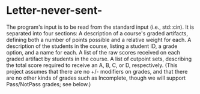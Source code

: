 # Letter-never-sent-
The program's input is to be read from the standard input (i.e., std::cin). It is separated into four sections:  A description of a course's graded artifacts, defining both a number of points possible and a relative weight for each. A description of the students in the course, listing a student ID, a grade option, and a name for each. A list of the raw scores received on each graded artifact by students in the course. A list of cutpoint sets, describing the total score required to receive an A, B, C, or D, respectively. (This project assumes that there are no +/- modifiers on grades, and that there are no other kinds of grades such as Incomplete, though we will support Pass/NotPass grades; see below.)
